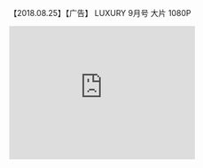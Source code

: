 【2018.08.25】【广告】   LUXURY 9月号 大片 1080P     
<div class="embed-container">
  <iframe
      src="https://video.h5.weibo.cn/1034:4276909878509605/4276909950905346"
      width="335"
      height="240"
      frameborder="0"
      allowfullscreen="">
  </iframe>
</div>
